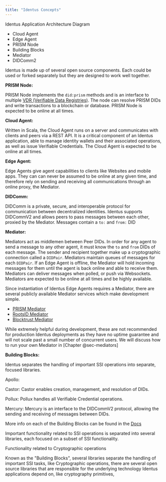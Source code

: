 ```yaml
---
title: "Identus Concepts"
---
```


Identus Application Architecture Diagram

- Cloud Agent
- Edge Agent
- PRISM Node
- Building Blocks
- Mediator
- DIDComm2


Identus is made up of several open source components.  Each could be used or forked separately but they are designed to work well together.

**PRISM Node:**

PRISM Node implements the `did:prism` methods and is an interface to multiple [VDR (Verifiable Data Registries)](../glossary.md#vdr).  The node can resolve PRISM DIDs and write transactions to a blockchain or database. PRISM Node is expected to be online at all times.

**Cloud Agent:**

Written in Scala, the Cloud Agent runs on a server and communicates with clients and peers via a REST API.  It is a critical component of an Identus application, able to manage identity wallets and their associated operations, as well as issue Verifiable Credentials.  The Cloud Agent is expected to be online at all times.

**Edge Agent:**

Edge Agents give agent capabilities to clients like Websites and mobile apps.  They can can never be assumed to be online at any given time, and therefore rely on sending and receiving all communications through an online proxy, the Mediator.

**DIDComm:**

DIDComm is a private, secure, and interoperable protocol for communication between decentralized identities. 
Identus supports DIDCommV2 and allows peers to pass messages between each other, proxied by the Mediator. Messages contain a `to:` and `from:` DID

**Mediator:**

Mediators act as middlemen between Peer DIDs.  In order for any agent to send a message to any other agent, it must know the `to` and `from` DIDs of each message. The sender and recipient together make up a cryptographic connection called a `DIDPair`.  Mediators maintain queues of messages for each `DIDPair`. If an Edge Agent is offline, the Mediator will hold incoming messages for them until the agent is back online and able to receive them. Mediators can deliver messages when polled, or push via Websockets. Mediators are expected to be online at all times and be highly available.

Since instantiation of Identus Edge Agents requires a Mediator, there are several publicly available Mediator services which make development simple.  

- [PRISM Mediator](https://github.com/input-output-hk/atala-prism-mediator)
- [RootsID Mediator](https://github.com/roots-id/didcomm-mediator)
- [Blocktrust Mediator](https://github.com/bsandmann/blocktrust.Mediator)

While extremely helpful during development, these are not recommended for production Identus deployments as they have no uptime guarantee and will not scale past a small number of concurrent users.  We will discuss how to run your own Mediator in [Chapter @sec-mediators]

**Building Blocks:**

Identus separates the handling of important SSI operations into separate, focused libraries.

Apollo:

Castor:
Castor enables creation, management, and resolution of DIDs.

Pollux:
Pollux handles all Verifiable Credential operations.  

Mercury:
Mercury is an interface to the DIDCommV2 protocol, allowing the sending and receiving of messages between DIDs.

More info on each of the Building Blocks can be found in the [Docs](https://docs.atalaprism.io/docs/atala-prism/prism-cloud-agent/building-blocks)



Important functionality related to SSI operations is separated into several libraries, each focused on a subset of SSI functionality.

Functionality related to Cryptographic operations

Known as the "Building Blocks", several libraries separate the handling of important SSI tasks, like Cryptographic operations,    there are several open source libraries that are responsible for the underlying technology Identus applications depend on, like cryptography primitives, 